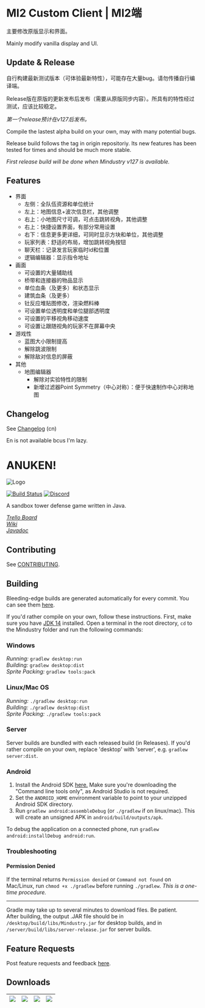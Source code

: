 # MI2 Custom Client | MI2端

主要修改原版显示和界面。

Mainly modify vanilla display and UI.

## Update & Release

自行构建最新测试版本（可体验最新特性），可能存在大量bug。请勿传播自行编译端。

Release版在原版的更新发布后发布（需要从原版同步内容）。所具有的特性经过测试，应该比较稳定。

_第一个release预计在v127后发布。_

Compile the lastest alpha build on your own, may with many potential bugs. 

Release build follows the tag in origin repositoriy. Its new features has been tested for times and should be much more stable. 

_First release build will be done when Mindustry v127 is available._

## Features
* 界面
  * 左侧：全队伍资源和单位统计
  * 左上：地图信息+波次信息栏，其他调整
  * 右上：小地图尺寸可调，可点击跳转视角，其他调整
  * 右上：快捷设置界面，有部分常用设置
  * 右下：信息更多更详细，可同时显示方块和单位，其他调整
  * 玩家列表：舒适的布局，增加跳转视角按钮
  * 聊天栏：记录发言玩家临时id和位置
  * 逻辑编辑器：显示指令地址
* 画面
  * 可设置的大量辅助线
  * 桥带和连接器的物品显示
  * 单位血条（及更多）和状态显示
  * 建筑血条（及更多）
  * 钍反应堆贴图修改，渲染燃料棒
  * 可设置单位透明度和单位腿部透明度
  * 可设置的平移视角移动速度
  * 可设置让跟随视角的玩家不在屏幕中央
* 游戏性
  * 蓝图大小限制提高
  * 解除跳波限制
  * 解除敌对信息的屏蔽
* 其他
  * 地图编辑器
    * 解除对实验特性的限制
    * 新增过滤器Point Symmetry（中心对称）：便于快速制作中心对称地图

## Changelog

See [Changelog](core/assets/changelog.txt) (cn)

En is not available bcus I'm lazy.

# ANUKEN!

![Logo](core/assets-raw/sprites/ui/logo.png)

[![Build Status](https://github.com/Anuken/Mindustry/workflows/Tests/badge.svg?event=push)](https://github.com/Anuken/Mindustry/actions)
[![Discord](https://img.shields.io/discord/391020510269669376.svg?logo=discord&logoColor=white&logoWidth=20&labelColor=7289DA&label=Discord&color=17cf48)](https://discord.gg/mindustry)  

A sandbox tower defense game written in Java.

_[Trello Board](https://trello.com/b/aE2tcUwF/mindustry-40-plans)_  
_[Wiki](https://mindustrygame.github.io/wiki)_  
_[Javadoc](https://mindustrygame.github.io/docs/)_ 

## Contributing

See [CONTRIBUTING](CONTRIBUTING.md).

## Building

Bleeding-edge builds are generated automatically for every commit. You can see them [here](https://github.com/Anuken/MindustryBuilds/releases).

If you'd rather compile on your own, follow these instructions.
First, make sure you have [JDK 14](https://adoptopenjdk.net/) installed. Open a terminal in the root directory, `cd` to the Mindustry folder and run the following commands:

### Windows

_Running:_ `gradlew desktop:run`  
_Building:_ `gradlew desktop:dist`  
_Sprite Packing:_ `gradlew tools:pack`

### Linux/Mac OS

_Running:_ `./gradlew desktop:run`  
_Building:_ `./gradlew desktop:dist`  
_Sprite Packing:_ `./gradlew tools:pack`

### Server

Server builds are bundled with each released build (in Releases). If you'd rather compile on your own, replace 'desktop' with 'server', e.g. `gradlew server:dist`.

### Android

1. Install the Android SDK [here.](https://developer.android.com/studio#downloads) Make sure you're downloading the "Command line tools only", as Android Studio is not required.
2. Set the `ANDROID_HOME` environment variable to point to your unzipped Android SDK directory.
3. Run `gradlew android:assembleDebug` (or `./gradlew` if on linux/mac). This will create an unsigned APK in `android/build/outputs/apk`.

To debug the application on a connected phone, run `gradlew android:installDebug android:run`.

### Troubleshooting

#### Permission Denied

If the terminal returns `Permission denied` or `Command not found` on Mac/Linux, run `chmod +x ./gradlew` before running `./gradlew`. *This is a one-time procedure.*

---

Gradle may take up to several minutes to download files. Be patient. <br>
After building, the output .JAR file should be in `/desktop/build/libs/Mindustry.jar` for desktop builds, and in `/server/build/libs/server-release.jar` for server builds.

## Feature Requests

Post feature requests and feedback [here](https://github.com/Anuken/Mindustry-Suggestions/issues/new/choose).

## Downloads

| [![](https://static.itch.io/images/badge.svg)](https://anuke.itch.io/mindustry)    |    [![](https://play.google.com/intl/en_us/badges/images/generic/en-play-badge.png)](https://play.google.com/store/apps/details?id=io.anuke.mindustry)   |    [![](https://fdroid.gitlab.io/artwork/badge/get-it-on.png)](https://f-droid.org/packages/io.anuke.mindustry)	| [![](https://flathub.org/assets/badges/flathub-badge-en.svg)](https://flathub.org/apps/details/com.github.Anuken.Mindustry)  
|---	|---	|---	|---	|
